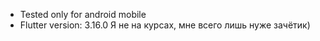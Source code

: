 - Tested only for android mobile
- Flutter version: 3.16.0
Я не на курсах, мне всего лишь нуже зачётик)